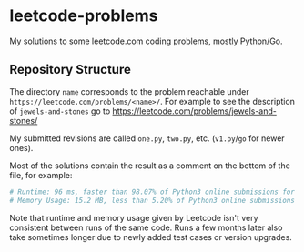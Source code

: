 # leetcode-problems

My solutions to some leetcode.com coding problems, mostly Python/Go.

## Repository Structure

The directory `name` corresponds to the problem reachable under `https://leetcode.com/problems/<name>/`.
For example to see the description of `jewels-and-stones` go to https://leetcode.com/problems/jewels-and-stones/

My submitted revisions are called `one.py`, `two.py`, etc. (`v1.py`/`go` for newer ones).

Most of the solutions contain the result as a comment on the bottom of the file, for example:

```python
# Runtime: 96 ms, faster than 98.07% of Python3 online submissions for Array Partition I.
# Memory Usage: 15.2 MB, less than 5.20% of Python3 online submissions for Array Partition I.
```

Note that runtime and memory usage given by Leetcode isn't very consistent between runs of the same code.
Runs a few months later also take sometimes longer due to newly added test cases or version upgrades.
